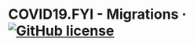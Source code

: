 # COVID19.FYI - Migrations &middot; [![GitHub license](https://img.shields.io/github/license/COVID19-FYI/covid19.fyi-migrations)](https://github.com/COVID19-FYI/covid19.fyi-migrations/blob/master/LICENSE)
